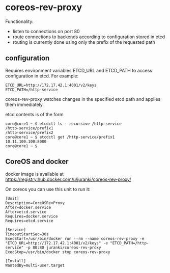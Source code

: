 coreos-rev-proxy
================

Functionality:

 - listen to connections on port 80
 - route connections to backends according to configuration stored in etcd
 - routing is currently done using only the prefix of the requested path

configuration
-------------

Requires environment variables ETCD_URL and ETCD_PATH to access configuration in etcd. For example:

```
ETCD_URL=http://172.17.42.1:4001/v2/keys
ETCD_PATH=/http-service
```

coreos-rev-proxy watches changes in the specified etcd path and applies them immediately.

etcd contents is of the form

```
core@core1 ~ $ etcdctl ls --recursive /http-service
/http-service/prefix1
/http-service/prefix2
core@core1 ~ $ etcdctl get /http-service/prefix1
10.11.100.100:8080
core@core1 ~ $
```

CoreOS and docker
-----------------

docker image is available at https://registry.hub.docker.com/u/juranki/coreos-rev-proxy/

On coreos you can use this unit to run it:

```
[Unit]
Description=CoreOSRevProxy
After=docker.service
After=etcd.service
Requires=docker.service
Requires=etcd.service

[Service]
TimeoutStartSec=30s
ExecStart=/usr/bin/docker run --rm --name coreos-rev-proxy -e "ETCD_URL=http://172.17.42.1:4001/v2/keys" -e "ETCD_PATH=/http-service" -p 80:80 juranki/coreos-rev-proxy
ExecStop=/usr/bin/docker stop coreos-rev-proxy

[Install]
WantedBy=multi-user.target
```
